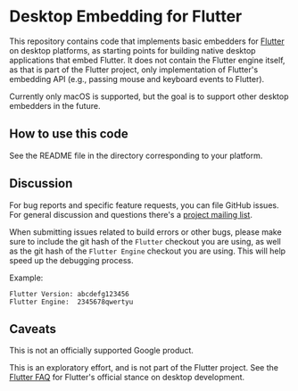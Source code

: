 # Desktop Embedding for Flutter

This repository contains code that implements basic embedders for
[Flutter](https://github.com/flutter/flutter) on desktop platforms, as starting
points for building native desktop applications that embed Flutter. It does not
contain the Flutter engine itself, as that is part of the Flutter project, only
implementation of Flutter's embedding API (e.g., passing mouse and keyboard
events to Flutter).

Currently only macOS is supported, but the goal is to support other desktop
embedders in the future.

## How to use this code

See the README file in the directory corresponding to your platform.

## Discussion

For bug reports and specific feature requests, you can file GitHub issues. For
general discussion and questions there's a [project mailing
list](https://groups.google.com/forum/#!forum/flutter-desktop-embedding-dev).

When submitting issues related to build errors or other bugs, please make sure
to include the git hash of the `Flutter` checkout you are using, as well as the
git hash of the `Flutter Engine` checkout you are using. This will help speed up
the debugging process.

Example:

```
Flutter Version: abcdefg123456
Flutter Engine:  2345678qwertyu
```

## Caveats

This is not an officially supported Google product.

This is an exploratory effort, and is not part of the Flutter project. See the
[Flutter FAQ](https://flutter.io/faq/#can-i-use-flutter-to-build-desktop-apps)
for Flutter's official stance on desktop development.
